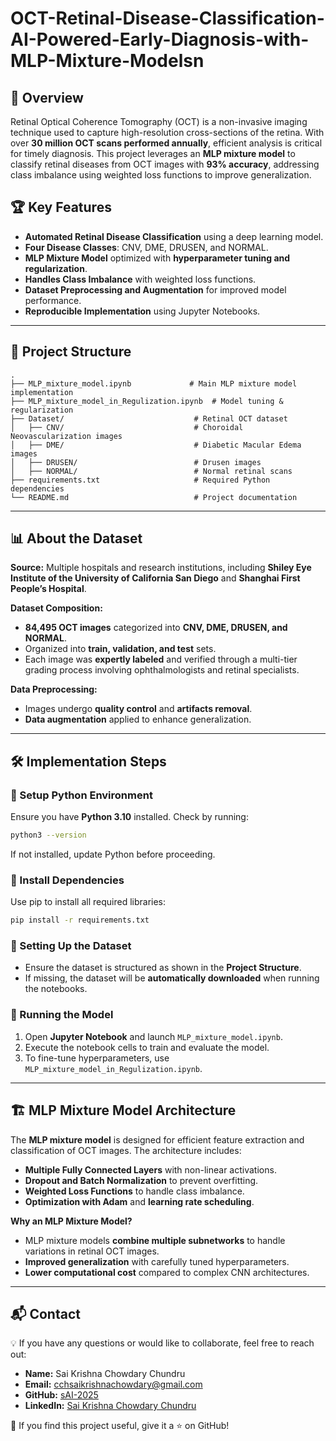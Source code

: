# OCT-Retinal-Disease-Classification-AI-Powered-Early-Diagnosis-with-MLP-Mixture-Modelsn

## 📌 Overview
Retinal Optical Coherence Tomography (OCT) is a non-invasive imaging technique used to capture high-resolution cross-sections of the retina. With over **30 million OCT scans performed annually**, efficient analysis is critical for timely diagnosis. This project leverages an **MLP mixture model** to classify retinal diseases from OCT images with **93% accuracy**, addressing class imbalance using weighted loss functions to improve generalization.

## 🏆 Key Features
- **Automated Retinal Disease Classification** using a deep learning model.
- **Four Disease Classes**: CNV, DME, DRUSEN, and NORMAL.
- **MLP Mixture Model** optimized with **hyperparameter tuning and regularization**.
- **Handles Class Imbalance** with weighted loss functions.
- **Dataset Preprocessing and Augmentation** for improved model performance.
- **Reproducible Implementation** using Jupyter Notebooks.

---

## 📂 Project Structure
```
.
├── MLP_mixture_model.ipynb             # Main MLP mixture model implementation
├── MLP_mixture_model_in_Regulization.ipynb  # Model tuning & regularization
├── Dataset/                             # Retinal OCT dataset
│   ├── CNV/                             # Choroidal Neovascularization images
│   ├── DME/                             # Diabetic Macular Edema images
│   ├── DRUSEN/                          # Drusen images
│   ├── NORMAL/                          # Normal retinal scans
├── requirements.txt                     # Required Python dependencies
└── README.md                            # Project documentation
```

---

## 📊 About the Dataset
**Source:** Multiple hospitals and research institutions, including **Shiley Eye Institute of the University of California San Diego** and **Shanghai First People’s Hospital**.

**Dataset Composition:**
- **84,495 OCT images** categorized into **CNV, DME, DRUSEN, and NORMAL**.
- Organized into **train, validation, and test** sets.
- Each image was **expertly labeled** and verified through a multi-tier grading process involving ophthalmologists and retinal specialists.

**Data Preprocessing:**
- Images undergo **quality control** and **artifacts removal**.
- **Data augmentation** applied to enhance generalization.

---

## 🛠 Implementation Steps
### 🔹 Setup Python Environment
Ensure you have **Python 3.10** installed. Check by running:
```bash
python3 --version
```
If not installed, update Python before proceeding.

### 🔹 Install Dependencies
Use pip to install all required libraries:
```bash
pip install -r requirements.txt
```

### 🔹 Setting Up the Dataset
- Ensure the dataset is structured as shown in the **Project Structure**.
- If missing, the dataset will be **automatically downloaded** when running the notebooks.

### 🔹 Running the Model
1. Open **Jupyter Notebook** and launch `MLP_mixture_model.ipynb`.
2. Execute the notebook cells to train and evaluate the model.
3. To fine-tune hyperparameters, use `MLP_mixture_model_in_Regulization.ipynb`.

---

## 🏗 MLP Mixture Model Architecture
The **MLP mixture model** is designed for efficient feature extraction and classification of OCT images. The architecture includes:
- **Multiple Fully Connected Layers** with non-linear activations.
- **Dropout and Batch Normalization** to prevent overfitting.
- **Weighted Loss Functions** to handle class imbalance.
- **Optimization with Adam** and **learning rate scheduling**.

**Why an MLP Mixture Model?**
- MLP mixture models **combine multiple subnetworks** to handle variations in retinal OCT images.
- **Improved generalization** with carefully tuned hyperparameters.
- **Lower computational cost** compared to complex CNN architectures.

---

## 📬 Contact
💡 If you have any questions or would like to collaborate, feel free to reach out:
- **Name:** Sai Krishna Chowdary Chundru
- **Email:** cchsaikrishnachowdary@gmail.com
- **GitHub:** [sAI-2025](https://github.com/sAI-2025)
- **LinkedIn:** [Sai Krishna Chowdary Chundru](https://linkedin.com/in/sai-krishna-chowdary-chundru)

🚀 If you find this project useful, give it a ⭐ on GitHub!

